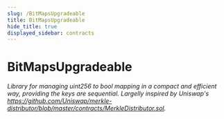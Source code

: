 ```yaml
---
slug: /BitMapsUpgradeable
title: BitMapsUpgradeable
hide_title: true
displayed_sidebar: contracts
---
```

# BitMapsUpgradeable







*Library for managing uint256 to bool mapping in a compact and efficient way, providing the keys are sequential. Largelly inspired by Uniswap&#39;s https://github.com/Uniswap/merkle-distributor/blob/master/contracts/MerkleDistributor.sol.*


